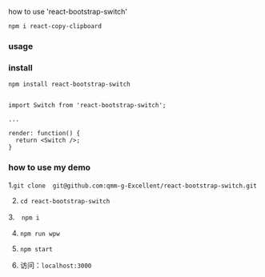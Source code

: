  how to use 'react-bootstrap-switch'
 

 `npm i react-copy-clipboard`

 ### usage

 ### install
`npm install react-bootstrap-switch`

```

import Switch from 'react-bootstrap-switch';

...

render: function() {
  return <Switch />;
}
```



 ### how to use my demo 

 1.`git clone  git@github.com:qmm-g-Excellent/react-bootstrap-switch.git`

 2. `cd react-bootstrap-switch`

 3.　`npm i`

 4. `npm run wpw`

 5. `npm start`

 6. 访问：`localhost:3000`
